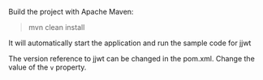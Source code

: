Build the project with Apache Maven:

> mvn clean install

It will automatically start the application and run the sample code for jjwt

The version reference to jjwt can be changed in the pom.xml. Change the value of the `v` property.
